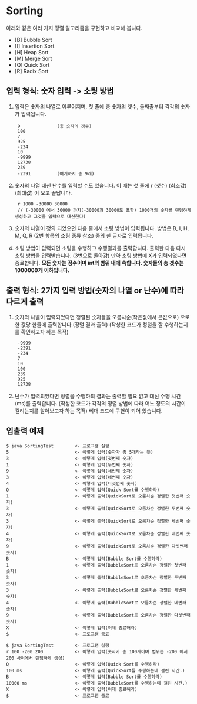# Sorting
아래와 같은 여러 가지 정렬 알고리즘을 구현하고 비교해 봅니다.

- [B] Bubble Sort
- [I] Insertion Sort
- [H] Heap Sort
- [M] Merge Sort
- [Q] Quick Sort
- [R] Radix Sort

## 입력 형식: 숫자 입력 -> 소팅 방법
1. 입력은 숫자의 나열로 이루어지며, 첫 줄에 총 숫자의 갯수, 둘째줄부터 각각의 숫자가 입력됩니다.

    	9              (총 숫자의 갯수)
    	100
    	7
    	925
    	-234
    	10
   		-9999
    	12738
    	239
    	-2391          (여기까지 총 9개)


2. 숫자의 나열 대신 난수를 입력할 수도 있습니다. 이 때는 첫 줄에 r (갯수) (최소값) (최대값) 이 오고 끝납니다.

    	r 1000 -30000 30000        
		// (-30000 에서 30000 까지(-30000과 30000도 포함) 1000개의 숫자를 랜덤하게 생성하고 그것을 입력으로 대신한다)

3. 숫자의 나열이 정의 되었으면 다음 줄에서 소팅 방법이 입력됩니다.
방법은 B, I, H, M, Q, R (2번 항목의 소팅 종류 참조) 중의 한 글자로 입력됩니다.

4. 소팅 방법이 입력되면 소팅을 수행하고 수행결과를 출력합니다.
출력한 다음 다시 소팅 방법을 입력받습니다. (3번으로 돌아감)
만약 소팅 방법에 X가 입력되었다면 종료합니다.
**모든 숫자는 정수이며 int의 범위 내에 속합니다. 숫자들의 총 갯수는 1000000개 이하입니다.**

## 출력 형식: 2가지 입력 방법(숫자의 나열 or 난수)에 따라 다르게 출력
1. 숫자의 나열이 입력되었다면 정렬된 숫자들을 오름차순(작은값에서 큰값으로) 으로 한 값당 한줄에 출력합니다.(정렬 결과 출력)
(작성한 코드가 정렬을 잘 수행하는지를 확인하고자 하는 목적)
		
		-9999
		-2391
		-234
		7
		10
		100
		239
		925
		12738

2. 난수가 입력되었다면 정렬을 수행하되 결과는 출력할 필요 없고 대신 수행 시간(ms)를 출력합니다.
(작성한 코드가 각각의 정렬 방법에 따라 어느 정도의 시간이 걸리는지를 알아보고자 하는 목적)
뼈대 코드에 구현이 되어 있습니다.

## 입출력 예제
	
	$ java SortingTest        <- 프로그램 실행
	5                         <- 이렇게 입력(숫자가 총 5개라는 뜻)
	3                         <- 이렇게 입력(첫번째 숫자)
	1                         <- 이렇게 입력(두번째 숫자)
	9                         <- 이렇게 입력(세번째 숫자)
	3                         <- 이렇게 입력(네번째 숫자)
	4                         <- 이렇게 입력(다섯번째 숫자)
	Q                         <- 이렇게 입력(Quick Sort를 수행하라)
	1                         <- 이렇게 출력(QuickSort로 오름차순 정렬한 첫번째 숫자)
	3                         <- 이렇게 출력(QuickSort로 오름차순 정렬한 두번째 숫자)
	3                         <- 이렇게 출력(QuickSort로 오름차순 정렬한 세번째 숫자)
	4                         <- 이렇게 출력(QuickSort로 오름차순 정렬한 네번째 숫자)
	9                         <- 이렇게 출력(QuickSort로 오름차순 정렬한 다섯번째 숫자)
	B                         <- 이렇게 입력(Bubble Sort를 수행하라)
	1                         <- 이렇게 출력(BubbleSort로 오름차순 정렬한 첫번째 숫자)
	3                         <- 이렇게 출력(BubbleSort로 오름차순 정렬한 두번째 숫자)
	3                         <- 이렇게 출력(BubbleSort로 오름차순 정렬한 세번째 숫자)
	4                         <- 이렇게 출력(BubbleSort로 오름차순 정렬한 네번째 숫자)
	9                         <- 이렇게 출력(BubbleSort로 오름차순 정렬한 다섯번째 숫자)
	X                         <- 이렇게 입력(이제 종료해라)
	$                         <- 프로그램 종료

	$ java SortingTest        <- 프로그램 실행
	r 100 -200 200            <- 이렇게 입력(숫자가 총 100개이며 범위는 -200 에서 200 사이에서 랜덤하게 생성)
	Q                         <- 이렇게 입력(Quick Sort를 수행하라)
	100 ms                    <- 이렇게 출력(QuickSort를 수행하는데 걸린 시간.)
	B                         <- 이렇게 입력(Bubble Sort를 수행하라)
	10000 ms                  <- 이렇게 출력(BubbleSort를 수행하는데 걸린 시간.)
	X                         <- 이렇게 입력(이제 종료해라)
	$                         <- 프로그램 종료
